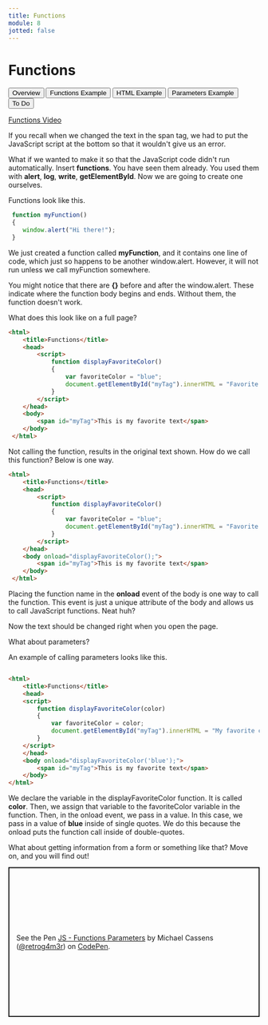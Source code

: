 ```yaml
---
title: Functions
module: 8
jotted: false
---
```


# Functions

<div class="tab">
  <button class="tablinks active" onclick="openTab(event, 'Overview')">Overview</button>
   <button class="tablinks" onclick="openTab(event, 'Functions')">Functions Example</button>
   <button class="tablinks" onclick="openTab(event, 'HTML')">HTML Example</button>
    <button class="tablinks" onclick="openTab(event, 'Parameters')">Parameters Example</button>
     <button class="tablinks" onclick="openTab(event, 'ToDo')">To Do</button>
    
</div>
<!-- Tab content -->
<div id="Overview" class="tabcontent" style="display:block">

<p><a href="//www.youtube.com/embed/BN25BnXgYNo" data-lity>Functions Video</a></p>

<p>If you recall when we changed the text in the span tag, we had to put the JavaScript script at the bottom so that it wouldn't give us an error.</p>

<p>What if we wanted to make it so that the JavaScript code didn't run automatically. Insert <b>functions</b>. You have seen them already. You used them with <b>alert</b>, <b>log</b>, <b>write</b>, <b>getElementById</b>. Now we are going to create one ourselves. </p>

</div>

<div id="Functions" class="tabcontent">

<p>Functions look like this.</p>

<div class="tabhtml" markdown="1">

```js
 function myFunction()
 {
    window.alert("Hi there!");
 }
```

</div>

<p>We just created a function called <b>myFunction</b>, and it contains one line of code, which just so happens to be another window.alert. However, it will not run unless we call myFunction somewhere.</p>

<p>You might notice that there are <b>{}</b> before and after the window.alert. These indicate where the function body begins and ends. Without them, the function doesn't work.</p>

</div>

<div id="HTML" class="tabcontent">

<div class="tabhtml" markdown="1">

What does this look like on a full page?

```html
<html>
    <title>Functions</title>
    <head>
        <script>
            function displayFavoriteColor()
            {
                var favoriteColor = "blue";
                document.getElementById("myTag").innerHTML = "Favorite Color " + favoriteColor;
            }       
        </script>
    </head>
    <body>
        <span id="myTag">This is my favorite text</span>
    </body>
 </html>
```

Not calling the function, results in the original text shown. How do we call this function? Below is one way.

```html
<html>
    <title>Functions</title>
    <head>
        <script>
            function displayFavoriteColor()
            {
                var favoriteColor = "blue";
                document.getElementById("myTag").innerHTML = "Favorite Color " + favoriteColor;
            }       
        </script>
    </head>
    <body onload="displayFavoriteColor();">
        <span id="myTag">This is my favorite text</span>
    </body>
 </html>
```

Placing the function name in the **onload** event of the body is one way to call the function. This event is just a unique attribute of the body and allows us to call JavaScript functions. Neat huh?

Now the text should be changed right when you open the page.

</div>
</div>

<div id="Parameters" class="tabcontent">

<div class="tabhtml" markdown="1">

What about parameters?

An example of calling parameters looks like this.
```html

<html>
    <title>Functions</title>
    <head>
    <script>
        function displayFavoriteColor(color)
        {
            var favoriteColor = color;
            document.getElementById("myTag").innerHTML = "My favorite color is " + favoriteColor;
        }
    </script>
    </head>
    <body onload="displayFavoriteColor('blue');">
        <span id="myTag">This is my favorite text</span>
    </body>
</html>
 ```
We declare the variable in the displayFavoriteColor function.  It is called **color**.  Then, we assign that variable to the favoriteColor variable in the function.  Then, in the onload event, we pass in a value.  In this case, we pass in a value of **blue** inside of single quotes.  We do this because the onload puts the function call inside of double-quotes.

What about getting information from a form or something like that? Move on, and you will find out!

</div>
</div>
<div id="ToDo" class="tabcontent">
<p class="codepen" data-height="600" data-default-tab="html,result" data-slug-hash="eYEJzRv" data-editable="true" data-user="retrog4m3r" style="height: 300px; box-sizing: border-box; display: flex; align-items: center; justify-content: center; border: 2px solid; margin: 1em 0; padding: 1em;">
  <span>See the Pen <a href="https://codepen.io/retrog4m3r/pen/eYEJzRv">
  JS - Functions Parameters</a> by Michael Cassens (<a href="https://codepen.io/retrog4m3r">@retrog4m3r</a>)
  on <a href="https://codepen.io">CodePen</a>.</span>
</p>
<script async src="https://cpwebassets.codepen.io/assets/embed/ei.js"></script>
</div>


